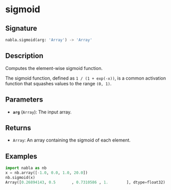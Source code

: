# sigmoid

## Signature

```python
nabla.sigmoid(arg: 'Array') -> 'Array'
```

## Description

Computes the element-wise sigmoid function.

The sigmoid function, defined as `1 / (1 + exp(-x))`, is a common
activation function that squashes values to the range `(0, 1)`.

## Parameters

- **`arg`** (`Array`): The input array.

## Returns

- `Array`: An array containing the sigmoid of each element.

## Examples

```python
import nabla as nb
x = nb.array([-1.0, 0.0, 1.0, 20.0])
nb.sigmoid(x)
Array([0.26894143, 0.5       , 0.7310586 , 1.        ], dtype=float32)
```
